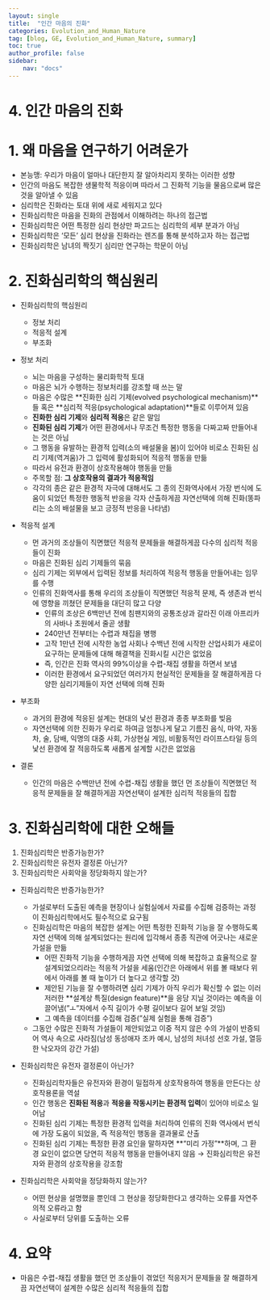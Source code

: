 ```yaml
---
layout: single
title:  "인간 마음의 진화"
categories: Evolution_and_Human_Nature
tag: [blog, GE, Evolution_and_Human_Nature, summary]
toc: true
author_profile: false
sidebar:
    nav: "docs"
---
```


# 4. 인간 마음의 진화

# 1. 왜 마음을 연구하기 어려운가

- 본능맹: 우리가 마음이 얼마나 대단한지 잘 알아차리지 못하는 이러한 성향
- 인간의 마음도 복잡한 생물학적 적응이며 따라서 그 진화적 기능을 물음으로써 많은 것을 알아낼 수 있음
- 심리학은 진화라는 토대 위에 새로 세워지고 있다
- 진화심리학은 마음을 진화의 관점에서 이해하려는 하나의 접근법
- 진화심리학은 어떤 특정한 심리 현상만 파고드는 심리학의 세부 분과가 아님
- 진화심리학은 ‘모든’ 심리 현상을 진화라는 렌즈를 통해 분석하고자 하는 접근법
- 진화심리학은 남녀의 짝짓기 심리만 연구하는 학문이 아님

# 2. 진화심리학의 핵심원리

- 진화심리학의 핵심원리
    - 정보  처리
    - 적응적 설계
    - 부조화

- 정보 처리
    - 뇌는 마음을 구성하는 물리화학적 토대
    - 마음은 뇌가 수행하는 정보처리를 강조할 때 쓰는 말
    - 마음은 수많은 **진화한 심리 기제(evolved psychological mechanism)**들 혹은 **심리적 적응(psychological adaptation)**들로 이루어져 있음
    - **진화한 심리 기제**와 **심리적 적응**은 같은 말임
    - **진화된 심리 기제**가 어떤 환경에서나 무조건 특정한 행동을 다짜고짜 만들어내는 것은 아님
    - 그 행동을 유발하는 환경적 입력(소의 배설물을 봄)이 있어야 비로소 진화된 심리 기제(역겨움)가 그 입력에 활성화되어 적응적 행동을 만듦
    - 따라서 유전과 환경이 상호작용해야 행동을 만듦
    - 주목할 점: **그 상호작용의 결과가 적응적임**
    - 각각의 종은 같은 환경적 자극에 대해서도 그 종의 진화역사에서 가장 번식에 도움이 되었던 특정한 행동적 반응을 각자 산출하게끔 자연선택에 의해 진화(똥파리는 소의 배설물을 보고 긍정적 반응을 나타냄)

- 적응적 설계
    - 먼 과거의 조상들이 직면했던 적응적 문제들을 해결하게끔 다수의 심리적 적응들이 진화
    - 마음은 진화된 심리 기제들의 묶음
    - 심리 기제는 외부에서 입력된 정보를 처리하여 적응적 행동을 만들어내는 임무를 수행
    - 인류의 진화역사를 통해 우리의 조상들이 직면했던 적응적 문제, 즉 생존과 번식에 영향을 끼쳤던 문제들을 대단히 많고 다양
        - 인류의 조상은 6백만년 전에 침팬지와의 공통조상과 갈라진 이래 아프리카의 사바나 초원에서 줄곧 생활
        - 240만년 전부터는 수렵과 채집을 병행
        - 고작 1만년 전에 시작한 농업 사회나 수백년 전에 시작한 산업사회가 새로이 요구하는 문제들에 대해 해결책을 진화시킬 시간은 없었음
        - 즉, 인간은 진화 역사의 99%이상을 수렵-채집 생활을 하면서 보냄
        - 이러한 환경에서 요구되었던 여러가지 현실적인 문제들을 잘 해결하게끔 다양한 심리기제들이 자연 선택에 의해 진화

- 부조화
    - 과거의 환경에 적응된 설계는 현대의 낯선 환경과 종종 부조화를 빚음
    - 자연선택에 의한 진화가 우리로 하여금 엄청나게 달고 기름진 음식, 마약, 자동차, 술, 담배, 익명의 대중 사회, 가상현실 게임, 비활동적인 라이프스타일 등의 낯선 환경에 잘 적응하도록 새롭게 설계할 시간은 없었음
    
- 결론
    - 인간의 마음은 수백만년 전에 수렵-채집 생활을 했던 먼 조상들이 직면했던 적응적 문제들을 잘 해결하게끔 자연선택이 설계한 심리적 적응들의 집합

# 3. 진화심리학에 대한 오해들

1. 진화심리학은 반증가능한가?
2. 진화심리학은 유전자 결정론 아닌가?
3. 진화심리학은 사회악을 정당화하지 않는가?

- 진화심리학은 반증가능한가?
    - 가설로부터 도출된 예측을 현장이나 실험실에서 자료를 수집해 검증하는 과정이 진화심리학에서도 필수적으로 요구됨
    - 진화심리학은 마음의 복잡한 설계는 어떤 특정한 진화적 기능을 잘 수행하도록 자연 선택에 의해 설계되었다는 원리에 입각해서 종종 직관에 어긋나는 새로운 가설을 만듦
        - 어떤 진화적 기능을 수행하게끔 자연 선택에 의해 복잡하고 효율적으로 잘 설계되었으리라는 적응적 가설을 세움(인간은 아래에서 위를 볼 때보다 위에서 아래를 볼 때 높이가 더 높다고 생각할 것)
        - 제안된 기능을 잘 수행하려면 심리 기제가 아직 우리가 확신할 수 없는 이러저러한 **설계상 특질(design feature)**을 응당 지닐 것이라는 예측을 이끌어냄(”ㅗ”자에서 수직 길이가 수평 길이보다 길어 보일 것임)
        - 그 예측을 데이터를 수집해 검증(”실제 실험을 통해 검증”)
    - 그동안 수많은 진화적 가설들이 제안되었고 이중 적지 않은 수의 가설이 반증되어 역사 속으로 사라짐(남성 동성애자 조카 예시, 남성의 처녀성 선호 가설, 열등한 낙오자의 강간 가설)

- 진화심리학은 유전자 결정론이 아닌가?
    - 진화심리학자들은 유전자와 환경이 밀접하게 상호작용하여 행동을 만든다는 상호작용론을 역설
    - 인간 행동은 **진화된 적응**과 **적응을 작동시키는 환경적 입력**이 있어야 비로소 일어남
    - 진화된 심리 기제는 특정한 환경적 입력을 처리하여 인류의 진화 역사에서 번식에 가장 도움이 되었을, 즉 적응적인 행동을 결과물로 산출
    - 진화된 심리 기제는 특정한 환경 요인을 말하자면 **“미리 가정”**하며, 그 환경 요인이 없으면 당연히 적응적 행동을 만들어내지 않음 → 진화심리학은 유전자와 환경의 상호작용을 강조함
    
- 진화심리학은 사회악을 정당화하지 않는가?
    - 어떤 현상을 설명했을 뿐인데 그 현상을 정당화한다고 생각하는 오류를 자연주의적 오류라고 함
    - 사실로부터 당위를 도출하는 오류

# 4. 요약

- 마음은 수렵-채집 생활을 했던 먼 조상들이 겪었던 적응저거 문제들을 잘 해결하게끔 자연선택이 설계한 수많은 심리적 적응들의 집합